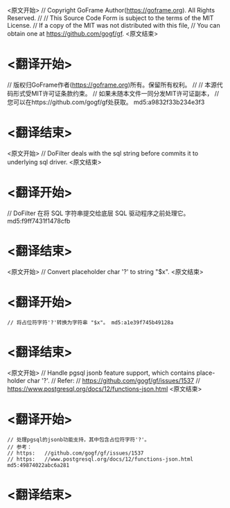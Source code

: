 
<原文开始>
// Copyright GoFrame Author(https://goframe.org). All Rights Reserved.
//
// This Source Code Form is subject to the terms of the MIT License.
// If a copy of the MIT was not distributed with this file,
// You can obtain one at https://github.com/gogf/gf.
<原文结束>

# <翻译开始>
// 版权归GoFrame作者(https://goframe.org)所有。保留所有权利。
//
// 本源代码形式受MIT许可证条款约束。
// 如果未随本文件一同分发MIT许可证副本，
// 您可以在https://github.com/gogf/gf处获取。 md5:a9832f33b234e3f3
# <翻译结束>


<原文开始>
// DoFilter deals with the sql string before commits it to underlying sql driver.
<原文结束>

# <翻译开始>
// DoFilter 在将 SQL 字符串提交给底层 SQL 驱动程序之前处理它。 md5:f9ff7431f1478cfb
# <翻译结束>


<原文开始>
// Convert placeholder char '?' to string "$x".
<原文结束>

# <翻译开始>
	// 将占位符字符'?'转换为字符串 "$x"。 md5:a1e39f745b49128a
# <翻译结束>


<原文开始>
	// Handle pgsql jsonb feature support, which contains place-holder char '?'.
	// Refer:
	// https://github.com/gogf/gf/issues/1537
	// https://www.postgresql.org/docs/12/functions-json.html
<原文结束>

# <翻译开始>
	// 处理pgsql的jsonb功能支持，其中包含占位符字符'?'。
	// 参考：
	// https:	//github.com/gogf/gf/issues/1537
	// https:	//www.postgresql.org/docs/12/functions-json.html md5:49874022abc6a281
# <翻译结束>

